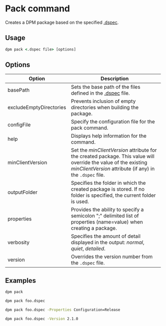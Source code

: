 # Pack command

Creates a DPM package based on the specified [.dspec](../getting-started/creating-packages.md).

## Usage

```bat
dpm pack <.dspec file> [options]
```

## Options

| Option                  | Description                                                                                                                                                                  |
| ----------------------- | ---------------------------------------------------------------------------------------------------------------------------------------------------------------------------- |
| basePath                | Sets the base path of the files defined in the [.dspec](../getting-started/creating-packages.md) file.                                                                       |
| excludeEmptyDirectories | Prevents inclusion of empty directories when building the package.                                                                                                           |
| configFile              | Specify the configuration file for the pack command.                                                                                                                         |
| help                    | Displays help information for the command.                                                                                                                                   |
| minClientVersion        | Set the _minClientVersion_ attribute for the created package. This value will override the value of the existing _minClientVersion_ attribute (if any) in the `.dspec` file. |
| outputFolder            | Specifies the folder in which the created package is stored. If no folder is specified, the current folder is used.                                                          |
| properties              | Provides the ability to specify a semicolon ";" delimited list of properties (name=value) when creating a package.                                                           |
| verbosity               | Specifies the amount of detail displayed in the output: _normal_, _quiet_, _detailed_.                                                                                       |
| version                 | Overrides the version number from the `.dspec` file.                                                                                                                         |

## Examples

```bat
dpm pack

dpm pack foo.dspec

dpm pack foo.dspec -Properties Configuration=Release

dpm pack foo.dspec -Version 2.1.0
```
